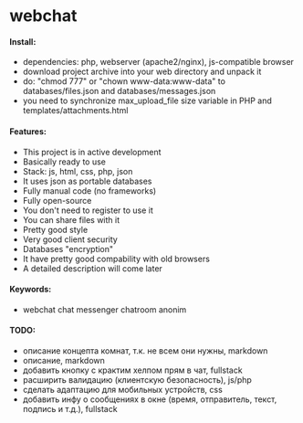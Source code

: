 # webchat

#### Install:

- dependencies: php, webserver (apache2/nginx), js-compatible browser
- download project archive into your web directory and unpack it
- do: "chmod 777" or "chown www-data:www-data" to databases/files.json and databases/messages.json
- you need to synchronize max_upload_file size variable in PHP and templates/attachments.html

#### Features:

- This project is in active development
- Basically ready to use
- Stack: js, html, css, php, json
- It uses json as portable databases
- Fully manual code (no frameworks)
- Fully open-source
- You don't need to register to use it
- You can share files with it
- Pretty good style
- Very good client security
- Databases "encryption"
- It have pretty good compability with old browsers
- A detailed description will come later

#### Keywords:

- webchat chat messenger chatroom anonim

#### TODO:

- описание концепта комнат, т.к. не всем они нужны, markdown
- описание, markdown
- добавить кнопку с крактим хелпом прям в чат, fullstack
- расширить валидацию (клиентскую безопасность), js/php
- сделать адаптацию для мобильных устройств, css
- добавить инфу о сообщениях в окне (время, отправитель, текст, подпись и т.д.), fullstack
